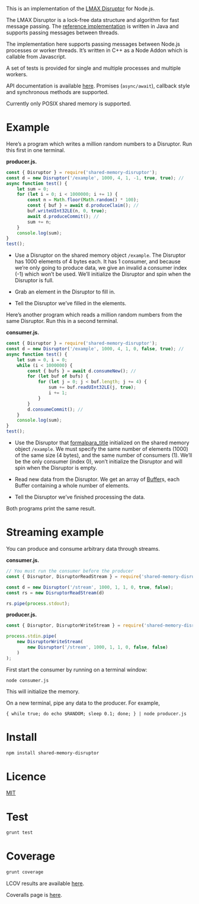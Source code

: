 This is an implementation of the [LMAX
Disruptor](https://lmax-exchange.github.io/disruptor/) for Node.js.

The LMAX Disruptor is a lock-free data structure and algorithm for fast
message passing. The [reference
implementation](https://github.com/LMAX-Exchange/disruptor) is written
in Java and supports passing messages between threads.

The implementation here supports passing messages between Node.js
processes or worker threads. It’s written in C++ as a Node Addon which
is callable from Javascript.

A set of tests is provided for single and multiple processes and
multiple workers.

API documentation is available
[here](http://rawgit.davedoesdev.com/davedoesdev/shared-memory-disruptor/master/docs/index.html).
Promises (`async/await`), callback style and synchronous methods are
supported.

Currently only POSIX shared memory is supported.

# Example

Here’s a program which writes a million random numbers to a Disruptor.
Run this first in one terminal.

**producer.js.**

``` javascript
const { Disruptor } = require('shared-memory-disruptor');
const d = new Disruptor('/example', 1000, 4, 1, -1, true, true); // 
async function test() {
    let sum = 0;
    for (let i = 0; i < 1000000; i += 1) {
        const n = Math.floor(Math.random() * 100);
        const { buf } = await d.produceClaim(); // 
        buf.writeUInt32LE(n, 0, true);
        await d.produceCommit(); // 
        sum += n;
    }
    console.log(sum);
}
test();
```

  - Use a Disruptor on the shared memory object `/example`. The
    Disruptor has 1000 elements of 4 bytes each. It has 1 consumer, and
    because we’re only going to produce data, we give an invalid a
    consumer index (-1) which won’t be used. We’ll initialize the
    Disruptor and spin when the Disruptor is full.

  - Grab an element in the Disruptor to fill in.

  - Tell the Disruptor we’ve filled in the elements.

Here’s another program which reads a million random numbers from the
same Disruptor. Run this in a second terminal.

**consumer.js.**

``` javascript
const { Disruptor } = require('shared-memory-disruptor');
const d = new Disruptor('/example', 1000, 4, 1, 0, false, true); // 
async function test() {
    let sum = 0, i = 0;
    while (i < 1000000) {
        const { bufs } = await d.consumeNew(); // 
        for (let buf of bufs) {
            for (let j = 0; j < buf.length; j += 4) {
                sum += buf.readUInt32LE(j, true);
                i += 1;
            }
        }
        d.consumeCommit(); // 
    }
    console.log(sum);
}
test();
```

  - Use the Disruptor that [formalpara\_title](#producer) initialized on
    the shared memory object `/example`. We must specify the same number
    of elements (1000) of the same size (4 bytes), and the same number
    of consumers (1). We’ll be the only consumer (index 0), won’t
    initialize the Disruptor and will spin when the Disruptor is empty.

  - Read new data from the Disruptor. We get an array of
    [Buffer](https://nodejs.org/dist/latest-v8.x/docs/api/buffer.html)s,
    each Buffer containing a whole number of elements.

  - Tell the Disruptor we’ve finished processing the data.

Both programs print the same result.

# Streaming example

You can produce and consume arbitrary data through streams.

**consumer.js.**

``` javascript
// You must run the consumer before the producer
const { Disruptor, DisruptorReadStream } = require('shared-memory-disruptor');

const d = new Disruptor('/stream', 1000, 1, 1, 0, true, false);
const rs = new DisruptorReadStream(d)

rs.pipe(process.stdout);
```

**producer.js.**

``` javascript
const { Disruptor, DisruptorWriteStream } = require('shared-memory-disruptor');

process.stdin.pipe(
    new DisruptorWriteStream(
        new Disruptor('/stream', 1000, 1, 1, 0, false, false)
    )
);
```

First start the consumer by running on a terminal window:

    node consumer.js

This will initialize the memory.

On a new terminal, pipe any data to the producer. For example,

    { while true; do echo $RANDOM; sleep 0.1; done; } | node producer.js

# Install

``` bash
npm install shared-memory-disruptor
```

# Licence

[MIT](LICENCE)

# Test

``` bash
grunt test
```

# Coverage

``` bash
grunt coverage
```

LCOV results are available
[here](http://rawgit.davedoesdev.com/davedoesdev/shared-memory-disruptor/master/coverage/lcov-report/index.html).

Coveralls page is
[here](https://coveralls.io/r/davedoesdev/shared-memory-disruptor).
